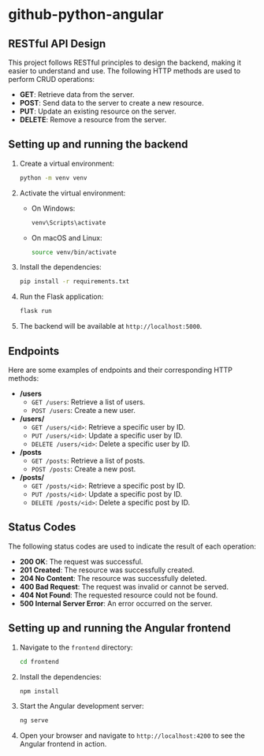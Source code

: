 # github-python-angular

## RESTful API Design

This project follows RESTful principles to design the backend, making it easier to understand and use. The following HTTP methods are used to perform CRUD operations:

- **GET**: Retrieve data from the server.
- **POST**: Send data to the server to create a new resource.
- **PUT**: Update an existing resource on the server.
- **DELETE**: Remove a resource from the server.

## Setting up and running the backend

1. Create a virtual environment:
   ```sh
   python -m venv venv
   ```

2. Activate the virtual environment:
   - On Windows:
     ```sh
     venv\Scripts\activate
     ```
   - On macOS and Linux:
     ```sh
     source venv/bin/activate
     ```

3. Install the dependencies:
   ```sh
   pip install -r requirements.txt
   ```

4. Run the Flask application:
   ```sh
   flask run
   ```

5. The backend will be available at `http://localhost:5000`.

## Endpoints

Here are some examples of endpoints and their corresponding HTTP methods:

- **/users**
  - `GET /users`: Retrieve a list of users.
  - `POST /users`: Create a new user.
- **/users/<id>**
  - `GET /users/<id>`: Retrieve a specific user by ID.
  - `PUT /users/<id>`: Update a specific user by ID.
  - `DELETE /users/<id>`: Delete a specific user by ID.
- **/posts**
  - `GET /posts`: Retrieve a list of posts.
  - `POST /posts`: Create a new post.
- **/posts/<id>**
  - `GET /posts/<id>`: Retrieve a specific post by ID.
  - `PUT /posts/<id>`: Update a specific post by ID.
  - `DELETE /posts/<id>`: Delete a specific post by ID.

## Status Codes

The following status codes are used to indicate the result of each operation:

- **200 OK**: The request was successful.
- **201 Created**: The resource was successfully created.
- **204 No Content**: The resource was successfully deleted.
- **400 Bad Request**: The request was invalid or cannot be served.
- **404 Not Found**: The requested resource could not be found.
- **500 Internal Server Error**: An error occurred on the server.

## Setting up and running the Angular frontend

1. Navigate to the `frontend` directory:
   ```sh
   cd frontend
   ```

2. Install the dependencies:
   ```sh
   npm install
   ```

3. Start the Angular development server:
   ```sh
   ng serve
   ```

4. Open your browser and navigate to `http://localhost:4200` to see the Angular frontend in action.
